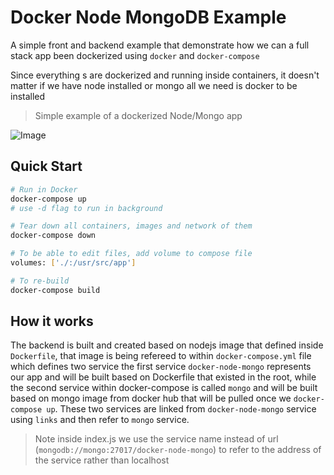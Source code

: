 # Docker Node MongoDB Example

A simple front and backend example that demonstrate how we can a full stack app been dockerized using `docker` and `docker-compose`

Since everything s are dockerized and running inside containers, it doesn't matter if we have node installed or mongo all we need is docker to be installed

> Simple example of a dockerized Node/Mongo app

![Image](https://i.ibb.co/4Fgt31L/demo.gif)

## Quick Start

```bash
# Run in Docker
docker-compose up
# use -d flag to run in background

# Tear down all containers, images and network of them
docker-compose down

# To be able to edit files, add volume to compose file
volumes: ['./:/usr/src/app']

# To re-build
docker-compose build
```

## How it works

The backend is built and created based on nodejs image that defined inside `Dockerfile`, that image is being refereed to within `docker-compose.yml` file which defines two service the first service `docker-node-mongo` represents our app and will be built based on Dockerfile that existed in the root, while the second service within docker-compose is called `mongo` and will be built based on mongo image from docker hub that will be pulled once we `docker-compose up`. These two services are linked from `docker-node-mongo` service using `links` and then refer to `mongo` service.

> Note inside index.js we use the service name instead of url (`mongodb://mongo:27017/docker-node-mongo`) to refer to the address of the service rather than localhost
